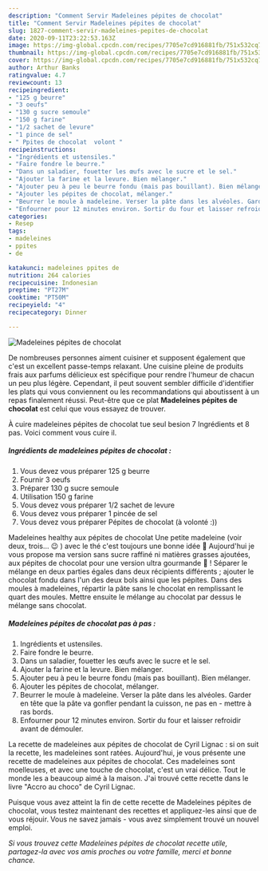 ```yaml
---
description: "Comment Servir Madeleines pépites de chocolat"
title: "Comment Servir Madeleines pépites de chocolat"
slug: 1827-comment-servir-madeleines-pepites-de-chocolat
date: 2020-09-11T23:22:53.163Z
image: https://img-global.cpcdn.com/recipes/7705e7cd916881fb/751x532cq70/madeleines-pepites-de-chocolat-photo-principale-de-la-recette.jpg
thumbnail: https://img-global.cpcdn.com/recipes/7705e7cd916881fb/751x532cq70/madeleines-pepites-de-chocolat-photo-principale-de-la-recette.jpg
cover: https://img-global.cpcdn.com/recipes/7705e7cd916881fb/751x532cq70/madeleines-pepites-de-chocolat-photo-principale-de-la-recette.jpg
author: Arthur Banks
ratingvalue: 4.7
reviewcount: 13
recipeingredient:
- "125 g beurre"
- "3 oeufs"
- "130 g sucre semoule"
- "150 g farine"
- "1/2 sachet de levure"
- "1 pince de sel"
- " Ppites de chocolat  volont "
recipeinstructions:
- "Ingrédients et ustensiles."
- "Faire fondre le beurre."
- "Dans un saladier, fouetter les œufs avec le sucre et le sel."
- "Ajouter la farine et la levure. Bien mélanger."
- "Ajouter peu à peu le beurre fondu (mais pas bouillant). Bien mélanger."
- "Ajouter les pépites de chocolat, mélanger."
- "Beurrer le moule à madeleine. Verser la pâte dans les alvéoles. Garder en tête que la pâte va gonfler pendant la cuisson, ne pas en mettre à ras bords."
- "Enfourner pour 12 minutes environ. Sortir du four et laisser refroidir avant de démouler."
categories:
- Resep
tags:
- madeleines
- ppites
- de

katakunci: madeleines ppites de 
nutrition: 264 calories
recipecuisine: Indonesian
preptime: "PT27M"
cooktime: "PT50M"
recipeyield: "4"
recipecategory: Dinner

---
```



![Madeleines pépites de chocolat](https://img-global.cpcdn.com/recipes/7705e7cd916881fb/751x532cq70/madeleines-pepites-de-chocolat-photo-principale-de-la-recette.jpg)

De nombreuses personnes aiment cuisiner et supposent également que c'est un excellent passe-temps relaxant. Une cuisine pleine de produits frais aux parfums délicieux est spécifique pour rendre l'humeur de chacun un peu plus légère. Cependant, il peut souvent sembler difficile d'identifier les plats qui vous conviennent ou les recommandations qui aboutissent à un repas finalement réussi. Peut-être que ce plat <strong> Madeleines pépites de chocolat </strong> est celui que vous essayez de trouver.

<!--inarticleads1-->

À cuire madeleines pépites de chocolat tue seul besion 7 Ingrédients et 8 pas. Voici comment vous cuire il.

##### Ingrédients de madeleines pépites de chocolat :

1. Vous devez vous préparer 125 g beurre
1. Fournir 3 oeufs
1. Préparer 130 g sucre semoule
1. Utilisation 150 g farine
1. Vous devez vous préparer 1/2 sachet de levure
1. Vous devez vous préparer 1 pincée de sel
1. Vous devez vous préparer  Pépites de chocolat (à volonté :))


Madeleines healthy aux pépites de chocolat Une petite madeleine (voir deux, trois… 😉 ) avec le thé c&#39;est toujours une bonne idée 🙂 Aujourd&#39;hui je vous propose ma version sans sucre raffiné ni matières grasses ajoutées, aux pépites de chocolat pour une version ultra gourmande 🙂 ! Séparer le mélange en deux parties égales dans deux récipients différents ; ajouter le chocolat fondu dans l&#39;un des deux bols ainsi que les pépites. Dans des moules à madeleines, répartir la pâte sans le chocolat en remplissant le quart des moules. Mettre ensuite le mélange au chocolat par dessus le mélange sans chocolat. 

<!--inarticleads2-->

##### Madeleines pépites de chocolat pas à pas :

1. Ingrédients et ustensiles.
1. Faire fondre le beurre.
1. Dans un saladier, fouetter les œufs avec le sucre et le sel.
1. Ajouter la farine et la levure. Bien mélanger.
1. Ajouter peu à peu le beurre fondu (mais pas bouillant). Bien mélanger.
1. Ajouter les pépites de chocolat, mélanger.
1. Beurrer le moule à madeleine. Verser la pâte dans les alvéoles. Garder en tête que la pâte va gonfler pendant la cuisson, ne pas en - mettre à ras bords.
1. Enfourner pour 12 minutes environ. Sortir du four et laisser refroidir avant de démouler.


La recette de madeleines aux pépites de chocolat de Cyril Lignac : si on suit la recette, les madeleines sont ratées. Aujourd&#39;hui, je vous présente une recette de madeleines aux pépites de chocolat. Ces madeleines sont moelleuses, et avec une touche de chocolat, c&#39;est un vrai délice. Tout le monde les a beaucoup aimé à la maison. J&#39;ai trouvé cette recette dans le livre &#34;Accro au choco&#34; de Cyril Lignac. 

<!--inarticleads1-->

<p>
Puisque vous avez atteint la fin de cette recette de Madeleines pépites de chocolat, vous testez maintenant des recettes et appliquez-les ainsi que de vous réjouir. Vous ne savez jamais - vous avez simplement trouvé un nouvel emploi.
</p>

<p>
<i>Si vous trouvez cette Madeleines pépites de chocolat recette utile, partagez-la avec vos amis proches ou votre famille, merci et bonne chance.</i>
</p>
